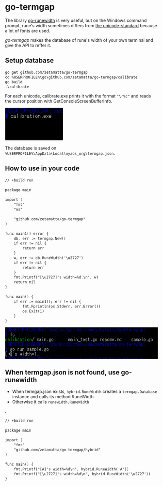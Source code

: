 go-termgap
==========

The library [go-runewidth](https://github.com/mattn/go-runewidth) is very 
useful, but on the Windows command prompt,
rune's width sometimes differs from
[the unicode-standard](https://unicode.org/Public/12.1.0/ucd/EastAsianWidth.txt)
because a lot of fonts are used.

*go-termgap* makes the database of rune's width of your own terminal 
and give the API to reffer it.

Setup database
--------------

    go get github.com/zetamatta/go-termgap
    cd %USERPROFILE%\go\github.com/zetamatta/go-termgap/calibrate
    go build
    .\calibrate

For each unicode, calibrate.exe prints it with the format `"\r%c"` 
and reads the cursor position with GetConsoleScreenBufferInfo.

<img src="./demo.gif" />

The database is saved on  `%USERPROFILE%\AppData\Local\nyaos_org\termgap.json`.

How to use in your code
-----------------------

    // +build run

    package main

    import (
        "fmt"
        "os"

        "github.com/zetamatta/go-termgap"
    )

    func main1() error {
        db, err := termgap.New()
        if err != nil {
            return err
        }
        w, err := db.RuneWidth('\u2727')
        if err != nil {
            return err
        }
        fmt.Printf("[\u2727]'s width=%d.\n", w)
        return nil
    }

    func main() {
        if err := main1(); err != nil {
            fmt.Fprintln(os.Stderr, err.Error())
            os.Exit(1)
        }
    }

<img src="./sample.png" />

When termgap.json is not found, use go-runewidth
------------------------------------------------

- When termgap.json exists, `hybrid.RuneWidth` creates a `termgap.Database` instance and calls its method RuneWidth.
- Otherwise it calls `runewidth.RuneWidth`

.

    // +build run

    package main

    import (
        "fmt"
        "github.com/zetamatta/go-termgap/hybrid"
    )

    func main() {
        fmt.Printf("[A]'s width=%d\n", hybrid.RuneWidth('A'))
        fmt.Printf("[\u2727]'s width=%d\n", hybrid.RuneWidth('\u2727'))
    }
